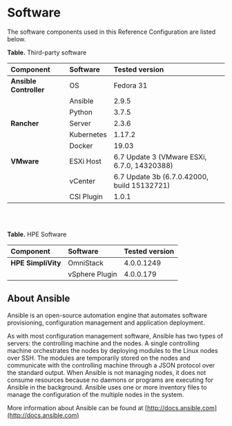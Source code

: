 # Software

The software components used in this Reference Configuration are listed below.


**Table.** Third-party software

|Component|Software|Tested version|
|:-------|:-------|:---|
|**Ansible Controller**|OS|Fedora 31|
| |Ansible|2.9.5|
| |Python|3.7.5|
|**Rancher**|Server|2.3.6|
| |Kubernetes|1.17.2|
| |Docker|19.03 <!-- TODO Docker version -->||
|**VMware**|ESXi Host|6.7 Update 3 (VMware ESXi, 6.7.0, 14320388)|
| |vCenter|6.7 Update 3b (6.7.0.42000, build 15132721)|
| |CSI Plugin|1.0.1|

<br>
<br>

**Table.** HPE Software

|Component|Software|Tested version|
|:-------|:-------|:---|
|**HPE SimpliVity**|OmniStack|4.0.0.1249|
| |vSphere Plugin|4.0.0.179|


## About Ansible
Ansible is an open-source automation engine that automates software provisioning, configuration management and application deployment.

As with most configuration management software, Ansible has two types of servers: the controlling machine and the nodes. A single controlling machine orchestrates the nodes by deploying modules to the Linux nodes over SSH. The modules are temporarily stored on the nodes and communicate with the controlling machine through a JSON protocol over the standard output. When Ansible is not managing nodes, it does not consume resources because no daemons or programs are executing for Ansible in the background. Ansible uses one or more inventory files to manage the configuration of the multiple nodes in the system.

More information about Ansible can be found at [http://docs.ansible.com](http://docs.ansible.com)

